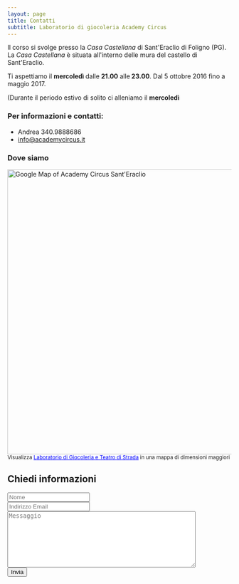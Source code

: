 ```yaml
---
layout: page
title: Contatti
subtitle: Laboratorio di giocoleria Academy Circus
---
```

Il corso si svolge presso la *Casa Castellana* di Sant'Eraclio di Foligno (PG). La *Casa Castellana* è situata all'interno delle mura del castello di Sant'Eraclio.

Ti aspettiamo il <strong>mercoledì </strong>dalle <strong>21.00</strong> alle<strong> 23.00</strong>. Dal 5 ottobre 2016 fino a maggio 2017.

(Durante il periodo estivo di solito ci alleniamo il <strong>mercoledì</strong>

### Per informazioni e contatti:

- Andrea 340.9888686
- info@academycircus.it

### Dove siamo
<a href="https://www.google.com/maps/d/viewer?ll=42.933427%2C12.72294&spn=0.01571%2C0.025749&hl=it&t=m&msa=0&z=15&source=embed&ie=UTF8&mid=1gO0dxxPH31HwEGKCXAOkKHOOUfs" target="_blank"><img width="640" src="{{ site.baseurl }}/img/staticmap.png" alt="Google Map of Academy Circus Sant'Eraclio"></a>
<br/>
<small>Visualizza <a href="https://www.google.com/maps/ms?msa=0&amp;msid=204086920937751474759.000491eda0ac5bf3240fb&amp;hl=it&amp;ie=UTF8&amp;t=m&amp;ll=42.933427,12.72294&amp;spn=0.01571,0.025749&amp;z=15&amp;source=embed" style="color:#0000FF;text-align:left">Laboratorio di Giocoleria e Teatro di Strada</a> in una mappa di dimensioni maggiori</small>

## Chiedi informazioni
<form action="https://getsimpleform.com/messages?form_api_token=798b03d88970f0da61fc99425e9c583e" method="post">
  <input type='hidden' name='redirect_to' value='http://academycircus.it/thank-you' />
  <div class="form-group">
    <input type="text" class="form-control" placeholder='Nome' id="name" name='name'>
  </div>
  <div class="form-group">
    <input type="email" required  class="form-control" placeholder='Indirizzo Email' id="email" name='email'>
  </div>
  <div class="form-group">
    <textarea id='message' name='message' placeholder='Messaggio' rows='8' cols='50'  class="form-control" ></textarea>
  </div>
  <button type="submit" class="btn btn-default">Invia</button>
</form>
